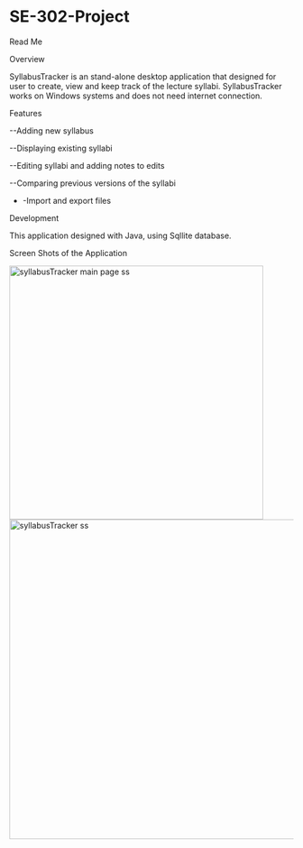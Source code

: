 # SE-302-Project
Read Me  

Overview 

  SyllabusTracker is an stand-alone desktop application that designed for user to create, view and keep track of the lecture syllabi. SyllabusTracker works on Windows systems and does not need internet connection. 

Features 

 --Adding new syllabus 

 --Displaying existing syllabi 

 --Editing syllabi and adding notes to edits 

 --Comparing previous versions of the syllabi 

- -Import and export files 

Development 

  This application designed with Java, using Sqllite database. 

Screen Shots of the Application 


<img width="450" alt="syllabusTracker main page ss" src="https://github.com/ozlemergul/SE-302-Project/assets/96261244/eb5c7279-76fc-4361-9ef0-b726556df955">


<img width="567" alt="syllabusTracker ss" src="https://github.com/ozlemergul/SE-302-Project/assets/96261244/446028bb-5cb1-492e-9f50-85caa011bb70">

